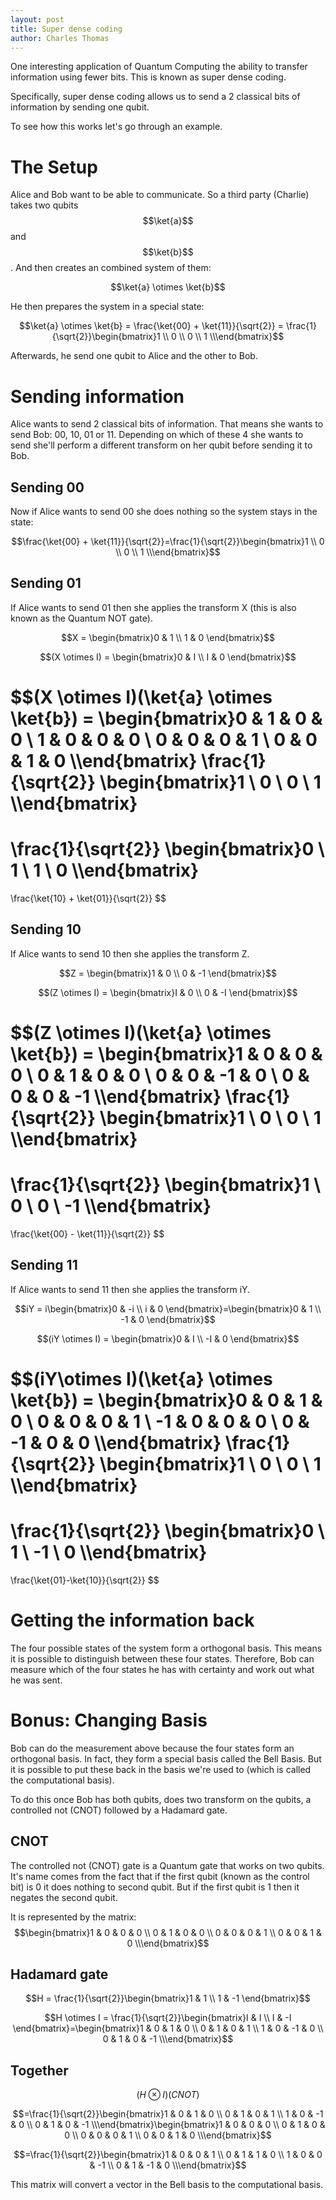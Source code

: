 ```yaml
---
layout: post
title: Super dense coding
author: Charles Thomas
---
```


One interesting application of Quantum Computing the ability to transfer information using fewer bits. This is known as super dense coding.

Specifically, super dense coding allows us to send a 2 classical bits of information by sending one qubit.

To see how this works let's go through an example.

# The Setup
Alice and Bob want to be able to communicate. So a third party (Charlie) takes two qubits $$\ket{a}$$ and $$\ket{b}$$. And then creates an combined system of them:

$$\ket{a} \otimes \ket{b}$$

He then prepares the system in a special state:

$$\ket{a} \otimes \ket{b} = \frac{\ket{00} + \ket{11}}{\sqrt{2}} = \frac{1}{\sqrt{2}}\begin{bmatrix}1 \\ 0 \\ 0 \\ 1 \\\end{bmatrix}$$

Afterwards, he send one qubit to Alice and the other to Bob.

# Sending information
Alice wants to send 2 classical bits of information. That means she wants to send Bob: 00, 10, 01 or 11. Depending on which of these 4 she wants to send she'll perform a different transform on her qubit before sending it to Bob.

## Sending 00
Now if Alice wants to send 00 she does nothing so the system stays in the state:

$$\frac{\ket{00} + \ket{11}}{\sqrt{2}}=\frac{1}{\sqrt{2}}\begin{bmatrix}1 \\ 0 \\ 0 \\ 1 \\\end{bmatrix}$$

## Sending 01
If Alice wants to send 01 then she applies the transform X (this is also known as the Quantum NOT gate).

$$X = \begin{bmatrix}0 & 1 \\ 1 & 0 \end{bmatrix}$$

$$(X \otimes I) = \begin{bmatrix}0 & I \\ I & 0 \end{bmatrix}$$

$$(X \otimes I)(\ket{a} \otimes \ket{b}) = 
\begin{bmatrix}0 & 1 & 0 & 0 \\ 1 & 0 & 0 & 0 \\ 0 & 0 & 0 & 1 \\ 0 & 0 & 1 & 0 \\\end{bmatrix}
\frac{1}{\sqrt{2}}
\begin{bmatrix}1 \\ 0 \\ 0 \\ 1 \\\end{bmatrix}
= 
\frac{1}{\sqrt{2}}
\begin{bmatrix}0 \\ 1 \\ 1 \\ 0 \\\end{bmatrix}
= 
\frac{\ket{10} + \ket{01}}{\sqrt{2}}
$$

## Sending 10
If Alice wants to send 10 then she applies the transform Z.

$$Z = \begin{bmatrix}1 & 0 \\ 0 & -1 \end{bmatrix}$$

$$(Z \otimes I) = \begin{bmatrix}I & 0 \\ 0 & -I \end{bmatrix}$$

$$(Z \otimes I)(\ket{a} \otimes \ket{b}) = 
\begin{bmatrix}1 & 0 & 0 & 0 \\ 0 & 1 & 0 & 0 \\ 0 & 0 & -1 & 0 \\ 0 & 0 & 0 & -1 \\\end{bmatrix}
\frac{1}{\sqrt{2}}
\begin{bmatrix}1 \\ 0 \\ 0 \\ 1 \\\end{bmatrix}
= 
\frac{1}{\sqrt{2}}
\begin{bmatrix}1 \\ 0 \\ 0 \\ -1 \\\end{bmatrix}
= 
\frac{\ket{00} - \ket{11}}{\sqrt{2}}
$$


## Sending 11
If Alice wants to send 11 then she applies the transform iY.

$$iY = i\begin{bmatrix}0 & -i \\ i & 0 \end{bmatrix}=\begin{bmatrix}0 & 1 \\ -1 & 0 \end{bmatrix}$$

$$(iY \otimes I) = \begin{bmatrix}0 & I \\ -I & 0 \end{bmatrix}$$

$$(iY\otimes I)(\ket{a} \otimes \ket{b}) = 
\begin{bmatrix}0 & 0 & 1 & 0 \\ 0 & 0 & 0 & 1 \\ -1 & 0 & 0 & 0 \\ 0 & -1 & 0 & 0 \\\end{bmatrix}
\frac{1}{\sqrt{2}}
\begin{bmatrix}1 \\ 0 \\ 0 \\ 1 \\\end{bmatrix}
= 
\frac{1}{\sqrt{2}}
\begin{bmatrix}0 \\ 1 \\ -1 \\ 0 \\\end{bmatrix}
= 
\frac{\ket{01}-\ket{10}}{\sqrt{2}}
$$

# Getting the information back
The four possible states of the system form a orthogonal basis. This means it is possible to distinguish between these four states. Therefore, Bob can measure which of the four states he has with certainty and work out what he was sent.


# Bonus: Changing Basis
Bob can do the measurement above because the four states form an orthogonal basis. In fact, they form a special basis called the Bell Basis. But it is possible to put these back in the basis we're used to (which is called the computational basis).

To do this once Bob has both qubits, does two transform on the qubits, a controlled not (CNOT) followed by a Hadamard gate.

## CNOT
The controlled not (CNOT) gate is a Quantum gate that works on two qubits. It's name comes from the fact that if the first qubit (known as the control bit) is 0 it does nothing to second qubit. But if the first qubit is 1 then it negates the second qubit.

It is represented by the matrix:
$$\begin{bmatrix}1 & 0 & 0 & 0 \\ 0 & 1 & 0 & 0 \\ 0 & 0 & 0 & 1 \\ 0 & 0 & 1 & 0 \\\end{bmatrix}$$

## Hadamard gate

$$H = \frac{1}{\sqrt{2}}\begin{bmatrix}1 & 1 \\ 1 & -1 \end{bmatrix}$$

$$H \otimes I = \frac{1}{\sqrt{2}}\begin{bmatrix}I & I \\ I & -I \end{bmatrix}=\begin{bmatrix}1 & 0 & 1 & 0 \\ 0 & 1 & 0 & 1 \\ 1 & 0 & -1 & 0 \\ 0 & 1 & 0 & -1 \\\end{bmatrix}$$

## Together 

$$(H \otimes I)(CNOT)$$

$$=\frac{1}{\sqrt{2}}\begin{bmatrix}1 & 0 & 1 & 0 \\ 0 & 1 & 0 & 1 \\ 1 & 0 & -1 & 0 \\ 0 & 1 & 0 & -1 \\\end{bmatrix}\begin{bmatrix}1 & 0 & 0 & 0 \\ 0 & 1 & 0 & 0 \\ 0 & 0 & 0 & 1 \\ 0 & 0 & 1 & 0 \\\end{bmatrix}$$

$$=\frac{1}{\sqrt{2}}\begin{bmatrix}1 & 0 & 0 & 1 \\ 0 & 1 & 1 & 0 \\ 1 & 0 & 0 & -1 \\ 0 & 1 & -1 & 0 \\\end{bmatrix}$$

This matrix will convert a vector in the Bell basis to the computational basis.
